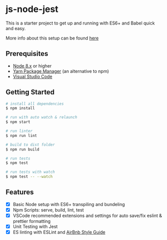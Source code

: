 # js-node-jest

This is a starter project to get up and running with ES6+ and Babel quick and easy.

More info about this setup can be found [here]( https://medium.freecodecamp.org/these-tools-will-help-you-write-clean-code-da4b5401f68e)

## Prerequisites

- [Node 8.x](https://nodejs.org/en/) or higher
- [Yarn Package Manager](https://yarnpkg.com/en/) (an alternative to npm)
- [Visual Studio Code](https://code.visualstudio.com/)

## Getting Started

```bash
# install all dependencies
$ npm install

# run with auto watch & relaunch
$ npm start

# run linter
$ npm run lint

# build to dist folder
$ npm run build

# run tests
$ npm test

# run tests with watch
$ npm test -- --watch
```

## Features

- [x] Basic Node setup with ES6+ transpiling and bundeling
- [x] Npm Scripts: serve, build, lint, test
- [x] VSCode recommended extensions and settings for auto save/fix eslint & prettier formatting
- [x] Unit Testing with Jest
- [x] ES linting with ESLint and [AirBnb Style Guide](https://github.com/airbnb/javascript)
